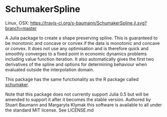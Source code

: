 # SchumakerSpline

Linux, OSX: https://travis-ci.org/s-baumann/SchumakerSpline.jl.svg?branch=master

A Julia package to create a shape preserving spline. This is guaranteed to be monotonic and concave or convex if the data is monotonic and concave or convex. It does not use any optimisation and is therefore quick and smoothly converges to a fixed point in economic dynamics problems including value function iteration. It also automatically gives the first two derivatives
of the spline and options for determining behaviour when evaluated outside the interpolation domain.

This package has the same functionality as the R package called [schumaker](https://cran.r-project.org/web/packages/schumaker/index.html).

Note that this package does not currently support Julia 0.5 but will be amended to support it after it becomes the stable version. Authored by Stuart Baumann and Margaryta Klymak this software is available to all under the standard MIT license. See LICENSE.md
